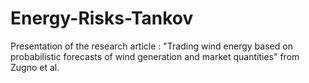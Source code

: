 # Energy-Risks-Tankov
Presentation of the research article : "Trading wind energy based on probabilistic forecasts of wind generation and market quantities" from Zugno et al.
